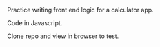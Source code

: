 Practice writing front end logic for a calculator app.

Code in Javascript.

Clone repo and view in browser to test.
